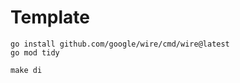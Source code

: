 # Template

```shell
go install github.com/google/wire/cmd/wire@latest
go mod tidy
```

```shell
make di
```
